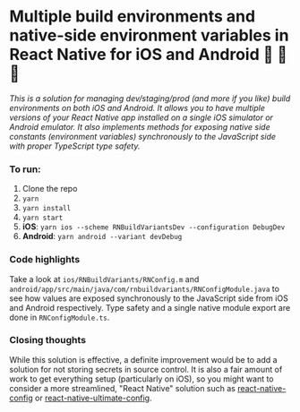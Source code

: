 # Multiple build environments and native-side environment variables in React Native for iOS and Android 📱 🚀 💯

_This is a solution for managing dev/staging/prod (and more if you like) build environments on both iOS and Android. It allows you to have multiple versions of your React Native app installed on a single iOS simulator or Android emulator. It also implements methods for exposing native side constants (environment variables) synchronously to the JavaScript side with proper TypeScript type safety._

### To run:

1. Clone the repo
2. `yarn`
3. `yarn install`
4. `yarn start`
5. **iOS**: `yarn ios --scheme RNBuildVariantsDev --configuration DebugDev`
6. **Android**: `yarn android --variant devDebug`

### Code highlights

Take a look at `ios/RNBuildVariants/RNConfig.m` and `android/app/src/main/java/com/rnbuildvariants/RNConfigModule.java` to see how values are exposed synchronously to the JavaScript side from iOS and Android respectively. Type safety and a single native module export are done in `RNConfigModule.ts`.

### Closing thoughts

While this solution is effective, a definite improvement would be to add a solution for not storing secrets in source control. It is also a fair amount of work to get everything setup (particularly on iOS), so you might want to consider a more streamlined, "React Native" solution such as [react-native-config](https://github.com/luggit/react-native-config) or [react-native-ultimate-config](https://github.com/maxkomarychev/react-native-ultimate-config).
